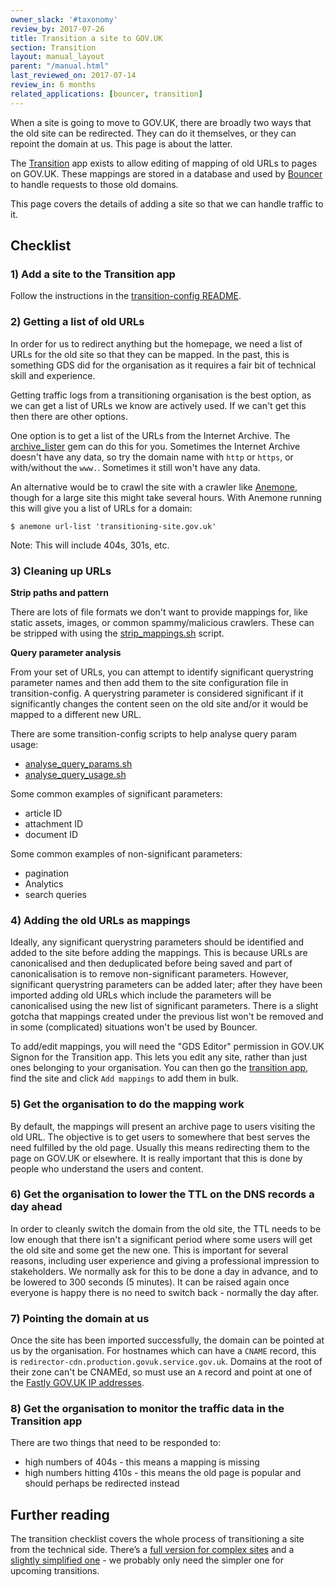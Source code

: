 ```yaml
---
owner_slack: '#taxonomy'
review_by: 2017-07-26
title: Transition a site to GOV.UK
section: Transition
layout: manual_layout
parent: "/manual.html"
last_reviewed_on: 2017-07-14
review_in: 6 months
related_applications: [bouncer, transition]
---
```


When a site is going to move to GOV.UK, there are broadly two ways that
the old site can be redirected. They can do it themselves, or they can
repoint the domain at us. This page is about the latter.

The [Transition][] app exists to allow editing of mapping of old URLs to pages
on GOV.UK. These mappings are stored in a database and used by [Bouncer][] to
handle requests to those old domains.

This page covers the details of adding a site so that we can handle
traffic to it.

## Checklist

### 1) Add a site to the Transition app

Follow the instructions in the [transition-config README][transition-config].

### 2) Getting a list of old URLs

In order for us to redirect anything but the homepage, we need a list of
URLs for the old site so that they can be mapped. In the past, this is
something GDS did for the organisation as it requires a fair bit of
technical skill and experience.

Getting traffic logs from a transitioning organisation is the best
option, as we can get a list of URLs we know are actively used. If we
can't get this then there are other options.

One option is to get a list of the URLs from the Internet Archive. The
[archive_lister](https://github.com/rgarner/archive_lister) gem can do
this for you. Sometimes the Internet Archive doesn't have any data, so
try the domain name with `http` or `https`, or with/without the `www.`.
Sometimes it still won't have any data.

An alternative would be to crawl the site with a crawler like
[Anemone](https://github.com/chriskite/anemone), though for a large site
this might take several hours. With Anemone running this will give you a
list of URLs for a domain:

```
$ anemone url-list 'transitioning-site.gov.uk'
```

Note: This will include 404s, 301s, etc.

### 3) Cleaning up URLs

**Strip paths and pattern**

There are lots of file formats we don't want to provide mappings for,
like static assets, images, or common spammy/malicious crawlers. These
can be stripped with using the [strip_mappings.sh][smsh] script.

[smsh]: https://github.com/alphagov/transition-config/blob/master/tools/strip_mappings.sh

**Query parameter analysis**

From your set of URLs, you can attempt to identify significant
querystring parameter names and then add them to the site configuration
file in transition-config. A querystring parameter is considered
significant if it significantly changes the content seen on the old site
and/or it would be mapped to a different new URL.

There are some transition-config scripts to help analyse query param
usage:

-   [analyse_query_params.sh](https://github.com/alphagov/transition-config/blob/master/tools/analyse_query_params.sh)
-   [analyse_query_usage.sh](https://github.com/alphagov/transition-config/blob/master/tools/analyse_query_usage.sh)

Some common examples of significant parameters:

-   article ID
-   attachment ID
-   document ID

Some common examples of non-significant parameters:

-   pagination
-   Analytics
-   search queries

### 4) Adding the old URLs as mappings

Ideally, any significant querystring parameters should be identified and
added to the site before adding the mappings. This is because URLs are
canonicalised and then deduplicated before being saved and part of
canonicalisation is to remove non-significant parameters. However,
significant querystring parameters can be added later; after they have
been imported adding old URLs which include the parameters will be
canonicalised using the new list of significant parameters. There is a
slight gotcha that mappings created under the previous list won't be
removed and in some (complicated) situations won't be used by Bouncer.

To add/edit mappings, you will need the "GDS Editor" permission in
GOV.UK Signon for the Transition app. This lets you edit any site,
rather than just ones belonging to your organisation. You can then go
the [transition app](https://transition.publishing.service.gov.uk), find
the site and click `Add mappings` to add them in bulk.

### 5) Get the organisation to do the mapping work

By default, the mappings will present an archive page to users visiting
the old URL. The objective is to get users to somewhere that best serves
the need fulfilled by the old page. Usually this means redirecting them
to the page on GOV.UK or elsewhere. It is really important that this is
done by people who understand the users and content.

### 6) Get the organisation to lower the TTL on the DNS records a day ahead

In order to cleanly switch the domain from the old site, the TTL needs
to be low enough that there isn't a significant period where some users
will get the old site and some get the new one. This is important for
several reasons, including user experience and giving a professional
impression to stakeholders. We normally ask for this to be done a day in
advance, and to be lowered to 300 seconds (5 minutes). It can be raised
again once everyone is happy there is no need to switch back - normally
the day after.

### 7) Pointing the domain at us

Once the site has been imported successfully, the domain can be pointed
at us by the organisation. For hostnames which can have a `CNAME`
record, this is `redirector-cdn.production.govuk.service.gov.uk`.
Domains at the root of their zone can't be CNAMEd, so must use an `A`
record and point at one of the [Fastly GOV.UK IP
addresses](https://github.com/alphagov/transition/blob/016c3d30e190c41eaa912ed554384a49f3418a91/app/models/host.rb#L22).

### 8) Get the organisation to monitor the traffic data in the Transition app

There are two things that need to be responded to:

-   high numbers of 404s - this means a mapping is missing
-   high numbers hitting 410s - this means the old page is popular and
    should perhaps be redirected instead

## Further reading

The transition checklist covers the whole process of transitioning a site from the technical side. There’s a [full version for complex sites](https://docs.google.com/document/d/1SiBwYtV_d_D9pPcqzpqvRWs0kscUtB7yqxN8Ub_uRSA/edit) and a [slightly simplified one](https://docs.google.com/document/d/1gIJBUuPaZqtYsrgwqMBSrU4lpr2e93tuhQcgylnSHb4/edit) - we probably only need the simpler one for upcoming transitions.

[Transition]: /apps/transition.html
[Bouncer]: /apps/bouncer.html
[transition-config]: https://github.com/alphagov/transition-config/blob/master/README.md
